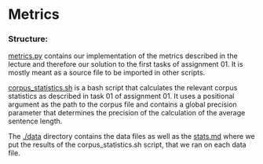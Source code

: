 # Metrics

### Structure: 
[metrics.py](./metrics.py) contains our implementation of the metrics described in the lecture and therefore our solution to the first tasks of assignment 01.
It is mostly meant as a source file to be imported in other scripts.

[corpus_statistics.sh](./corpus_statistics.sh) is a bash script that calculates the relevant corpus statistics as described in task 01 of assignment 01. 
It uses a positional argument as the path to the corpus file and contains a global precision parameter that determines the precision of the calculation of the average sentence length. 

The [./data](./data/) directory contains the data files as well as the [stats.md](./data/stats.md) where we put the results of the corpus_statistics.sh script, 
that we ran on each data file. 

